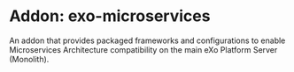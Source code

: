 # Addon: exo-microservices

An addon that provides packaged frameworks and configurations to enable Microservices Architecture compatibility on the main eXo Platform Server (Monolith).